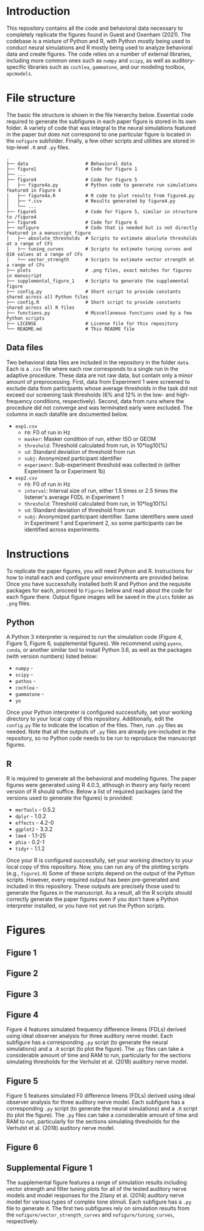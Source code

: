 # Introduction

This repository contains all the code and behavioral data necessary to completely replicate the figures found in Guest and Oxenham (2021). The codebase is a mixture of Python and R, with Python mostly being used to conduct neural simulations and R mostly being used to analyze behavioral data and create figures. The code relies on a number of external libraries, including more common ones such as `numpy` and `scipy`, as well as auditory-specific libraries such as `cochlea`, `gammatone`, and our modeling toolbox, `apcmodels`.

# File structure

The basic file structure is shown in the file hierarchy below. Essential code required to generate the subfigures in each paper figure is stored in its own folder. A variety of code that was integral to the neural simulations featured in the paper but does not correspond to one particular figure is located in the `nofigure` subfolder. Finally, a few other scripts and utilities are stored in top-level `.R` and `.py` files. 

```
.  
├── data                     # Behavioral data 
├── figure1                  # Code for Figure 1
├── ...  
├── figure4                  # Code for Figure 5
│   ├── figure4a.py          # Python code to generate run simulations featured in Figure 4
│   ├── figure4a.R           # R code to plot results from figure4.py
│   ├── *.csv                # Results generated by figure4.py
│   └── ...      
├── figure5                  # Code for Figure 5, similar in structure to /figure4
├── figure6                  # Code for Figure 6
├── nofigure                 # Code that is needed but is not directly featured in a manuscript figure
│   ├── absolute_thresholds  # Scripts to estimate absolute thresholds at a range of CFs
│   ├── tuning_curves        # Scripts to estimate tuning curves and Q10 values at a range of CFs
│   └── vector_strength      # Scripts to estimate vector strength at a range of CFs
├── plots                    # .png files, exact matches for figures in manuscript
├── supplemental_figure_1    # Scripts to generate the supplemental figure
├── config.py                # Short script to provide constants shared across all Python files
├── config.R                 # Short script to provide constants shared across all R files
├── functions.py             # Miscellaneous functions used by a few Python scripts
├── LICENSE                  # License file for this repository
└── README.md                # This README file
```

## Data files

Two behavioral data files are included in the repository in the folder `data`. Each is a `.csv` file where each row corresponds to a single run in the adaptive procedure. These data are not raw data, but contain only a minor amount of preprocessing. First, data from Experiment 1 were screened to exclude data from participants whose average thresholds in the task did not exceed our screening task thresholds (6% and 12% in the low- and high-frequency conditions, respectively). Second, data from runs where the procedure did not converge and was terminated early were excluded. The columns in each datafile are documented below. 

- `exp1.csv`
  - `F0`: F0 of run in Hz
  - `masker`: Masker condition of run, either ISO or GEOM
  - `threshold`: Threshold calculated from run, in 10*log10(%)
  - `sd`: Standard deviation of threshold from run
  - `subj`: Anonymized participant identifier
  - `experiment`: Sub-experiment threshold was collected in (either Experiment 1a or Experiment 1b)
- `exp2.csv`
  - `F0`: F0 of run in Hz
  - `interval`: Interval size of run, either 1.5 times or 2.5 times the listener's average F0DL in Experiment 1
  - `threshold`: Threshold calculated from run, in 10*log10(%)
  - `sd`: Standard deviation of threshold from run
  - `subj`: Anonymized participant identifier. Same identifiers were used in Experiment 1 and Experiment 2, so some participants can be identified across experiments. 

# Instructions

To replicate the paper figures, you will need Python and R. Instructions for how to install each and configure your environments are provided below. Once you have successfully installed both R and Python and the requisite packages for each, proceed to `Figures` below and read about the code for each figure there. Output figure images will be saved in the `plots` folder as `.png` files.

## Python

A Python 3 interpreter is required to run the simulation code (Figure 4, Figure 5, Figure 6, supplemental figures). We recommend using `pyenv`, `conda`, or another similar tool to install Python 3.6, as well as the packages (with version numbers) listed below:

- `numpy` -
- `scipy` -
- `pathos` -
- `cochlea` -
- `gammatone` -
- `yo`

Once your Python interpreter is configured successfully, set your working directory to your local copy of this repository. Additionally, edit the `config.py` file to indicate the location of the files. Then, run `.py` files as needed. Note that all the outputs of `.py` files are already pre-included in the repository, so no Python code needs to be run to reproduce the manuscript figures. 

## R

R is required to generate all the behavioral and modeling figures. The paper figures were generated using R 4.0.3, although in theory any fairly recent version of R should suffice. Below a list of required packages (and the versions used to generate the figures) is provided:

- `merTools` - 0.5.2
- `dplyr` - 1.0.2
- `effects` - 4.2-0
- `ggplot2` - 3.3.2
- `lme4` - 1.1-25
- `phia` - 0.2-1
- `tidyr` - 1.1.2

Once your R  is configured successfully, set your working directory to your local copy of this repository. Now, you can run any of the plotting scripts (e.g., `figure1.R`) Some of these scripts depend on the output of the Python scripts. However, every required output has been pre-generated and included in this repository. These outputs are precisely those used to generate the figures in the manuscript. As a result, all the R scripts should correctly generate the paper figures even if you don't have a Python interpreter installed, or you have not yet run the Python scripts.

# Figures

## Figure 1

## Figure 2

## Figure 3

## Figure 4

Figure 4 features simulated frequency difference limens (FDLs) derived using ideal observer analysis for three auditory nerve model. Each subfigure has a corresponding `.py` script (to generate the neural simulations) and a `.R` script (to plot the figure). The `.py` files can take a considerable amount of time and RAM to run, particularly for the sections simulating thresholds for the Verhulst et al. (2018) auditory nerve model.

## Figure 5

Figure 5 features simulated F0 difference limens (FDLs) derived using ideal observer analysis for three auditory nerve model. Each subfigure has a corresponding `.py` script (to generate the neural simulations) and a `.R` script (to plot the figure). The `.py` files can take a considerable amount of time and RAM to run, particularly for the sections simulating thresholds for the Verhulst et al. (2018) auditory nerve model.

## Figure 6

## Supplemental Figure 1

The supplemental figure features a range of simulation results including vector strength and filter tuning plots for all of the tested auditory nerve models and model responses for the Zilany et al. (2014) auditory nerve model for various types of complex tone stimuli. Each subfigure has a `.py` file to generate it. The first two subfigures rely on simulation results from the `nofigure/vector_strength_curves` and `nofigure/tuning_curves`, respectively. 
